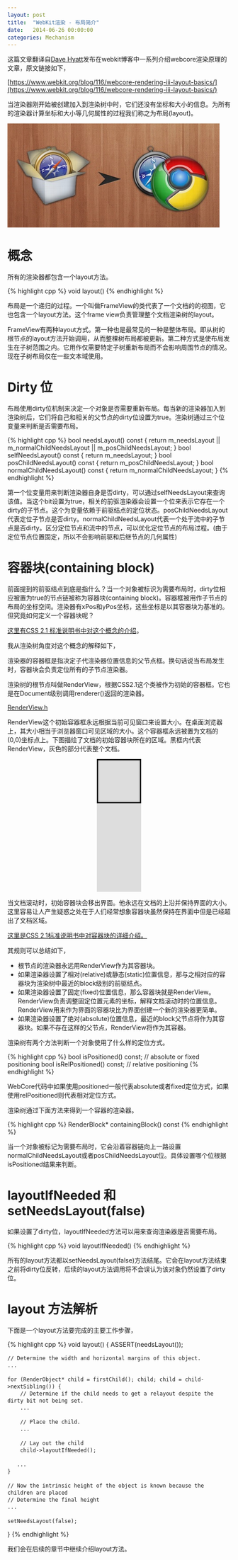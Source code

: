 ```yaml
---
layout: post
title:  "WebKit渲染 - 布局简介"
date:   2014-06-26 00:00:00
categories: Mechanism
---
```


这篇文章翻译自[Dave Hyatt](http://en.wikipedia.org/wiki/Dave_Hyatt)发布在webkit博客中一系列介绍webcore渲染原理的文章，原文链接如下，

[https://www.webkit.org/blog/116/webcore-rendering-iii-layout-basics/](https://www.webkit.org/blog/116/webcore-rendering-iii-layout-basics/)

当渲染器刚开始被创建加入到渲染树中时，它们还没有坐标和大小的信息。为所有的渲染器计算坐标和大小等几何属性的过程我们称之为布局(layout)。

![webkit](/assets/images/posts/webkit.jpg)

<!--more-->

# 概念

所有的渲染器都包含一个layout方法。

{% highlight cpp %}
void layout()
{% endhighlight %}

布局是一个递归的过程。一个叫做FrameView的类代表了一个文档的的视图，它也包含一个layout方法。这个frame view负责管理整个文档渲染树的layout。

FrameView有两种layout方式。第一种也是最常见的一种是整体布局。即从树的根节点的layout方法开始调用，从而整棵树布局都被更新。第二种方式是使布局发生在子树范围之内。它用作仅需要特定子树重新布局而不会影响周围节点的情况。现在子树布局仅在一些文本域使用。

# Dirty 位

布局使用dirty位机制来决定一个对象是否需要重新布局。每当新的渲染器加入到渲染树后，它们将自己和相关的父节点的dirty位设置为true。渲染树通过三个位变量来判断是否需要布局。

{% highlight cpp %}
bool needsLayout() const { return m_needsLayout || m_normalChildNeedsLayout ||
                                  m_posChildNeedsLayout; }
bool selfNeedsLayout() const { return m_needsLayout; }
bool posChildNeedsLayout() const { return m_posChildNeedsLayout; }
bool normalChildNeedsLayout() const { return m_normalChildNeedsLayout; }
{% endhighlight %}

第一个位变量用来判断渲染器自身是否dirty，可以通过selfNeedsLayout来查询该值。当这个bit设置为true，相关的前驱渲染器会设置一个位来表示它存在一个dirty的子节点。这个为变量依赖于前驱结点的定位状态。posChildNeedsLayout代表定位子节点是否dirty。normalChildNeedsLayout代表一个处于流中的子节点是否dirty。区分定位节点和流中的节点，可以优化定位节点的布局过程。(由于定位节点位置固定，所以不会影响前驱和后继节点的几何属性)

# 容器块(containing block)

前面提到的前驱结点到底是指什么？当一个对象被标识为需要布局时，dirty位相应被置为true的节点链被称为容器块(containing block)。容器框被用作子节点的布局的坐标空间。渲染器有xPos和yPos坐标，这些坐标是以其容器块为基准的。但究竟如何定义一个容器块呢？

[这里有CSS 2.1 标准说明书中对这个概念的介绍](http://www.w3.org/TR/CSS21/visuren.html#containing-block)。

我从渲染树角度对这个概念的解释如下，

渲染器的容器框是指决定子代渲染器位置信息的父节点框。换句话说当布局发生时，容器块会负责定位所有的子节点渲染器。

渲染树的根节点叫做RenderView，根据CSS2.1这个类被作为初始的容器框。它也是在Document级别调用renderer()返回的渲染器。

[RenderView.h](http://trac.webkit.org/browser/trunk/Source/WebCore/rendering/RenderView.h)

RenderView这个初始容器框永远根据当前可见窗口来设置大小。在桌面浏览器上，其大小相当于浏览器窗口可见区域的大小。这个容器框永远被置为文档的(0,0)坐标点上。下图描绘了文档的初始容器块所在的区域。黑框内代表RenderView，灰色的部分代表整个文档。

<center><p></p>
<div style="width:100px;height:300px; background-color:#dddddd">
<div style="border:3px solid black;width:94px;height:94px">
</div>
</div>
<p></p></center>

当文档滚动时，初始容器块会移出界面。他永远在文档的上沿并保持界面的大小。这里容易让人产生疑惑之处在于人们经常想象容器块虽然保持在界面中但是已经超出了文档区域。

[这里是CSS 2.1标准说明书中对容器块的详细介绍。](http://www.w3.org/TR/CSS21/visudet.html#containing-block-details)

其规则可以总结如下，

+   根节点的渲染器永远用RenderView作为其容器块。
+   如果渲染器设置了相对(relative)或静态(static)位置信息，那与之相对应的容器块为渲染树中最近的block级别的前驱结点。
+   如果渲染器设置了固定(fixed)位置信息，那么容器块就是RenderView。RenderView负责调整固定位置元素的坐标，解释文档滚动时的位置信息。RenderView用来作为界面的容器块比为界面创建一个新的渲染器更简单。
+   如果渲染器设置了绝对(absolute)位置信息，最近的block父节点将作为其容器块。如果不存在这样的父节点，RenderView将作为其容器。

渲染树有两个方法判断一个对象使用了什么样的定位方式。

{% highlight cpp %}
bool isPositioned() const;   // absolute or fixed positioning
bool isRelPositioned() const;  // relative positioning
{% endhighlight %}

WebCore代码中如果使用positioned一般代表absolute或者fixed定位方式，如果使用relPositioned则代表相对定位方式。

渲染树通过下面方法来得到一个容器的渲染器。

{% highlight cpp %}
RenderBlock* containingBlock() const
{% endhighlight %}

当一个对象被标记为需要布局时，它会沿着容器链向上一路设置normalChildNeedsLayout或者posChildNeedsLayout位。具体设置哪个位根据isPositioned结果来判断。

# layoutIfNeeded 和 setNeedsLayout(false)

如果设置了dirty位，layoutIfNeeded方法可以用来查询渲染器是否需要布局。

{% highlight cpp %}
void layoutIfNeeded()
{% endhighlight %}

所有的layout方法都以setNeedsLayout(false)方法结尾。它会在layout方法结束之前将dirty位反转，后续的layout方法调用将不会误认为该对象仍然设置了dirty位。

# layout 方法解析

下面是一个layout方法要完成的主要工作步骤，

{% highlight cpp %}
void layout()
{
    ASSERT(needsLayout());

    // Determine the width and horizontal margins of this object.
    ...

    for (RenderObject* child = firstChild(); child; child = child->nextSibling()) {
        // Determine if the child needs to get a relayout despite the dirty bit not being set.
        ...

        // Place the child.
        ...

        // Lay out the child
        child->layoutIfNeeded();

       ...
    }

    // Now the intrinsic height of the object is known because the children are placed
    // Determine the final height
    ...

    setNeedsLayout(false);
}
{% endhighlight %}

我们会在后续的章节中继续介绍layout方法。